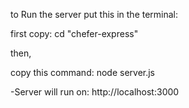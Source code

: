 to Run the server
put this in the terminal:

first copy:  cd "chefer-express"

then,

copy this command: node server.js


-Server will run on:
http://localhost:3000
